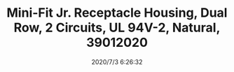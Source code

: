 ﻿---
layout: post 
title: Mini-Fit Jr. Receptacle Housing, Dual Row, 2 Circuits, UL 94V-2, Natural, 39012020
tags: 5557
categories: housing-terminal
overview: Mini-Fit Jr. Receptacle Housing, Dual Row, 2 Circuits, UL 94V-2, Natural
series: 5557
part_number: 39012020
thumb_img: static/202007/412-thumb-20200703142727.jpg
image: static/202007/412-20200703142727.jpg
date: 2020/7/3 6:26:32
---



